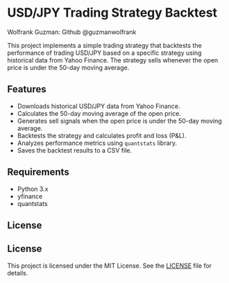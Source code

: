 # USD/JPY Trading Strategy Backtest

Wolfrank Guzman: Github @guzmanwolfrank 

This project implements a simple trading strategy that backtests the performance of trading USD/JPY based on a specific strategy using historical data from Yahoo Finance. The strategy sells whenever the open price is under the 50-day moving average.

## Features

- Downloads historical USD/JPY data from Yahoo Finance.
- Calculates the 50-day moving average of the open price.
- Generates sell signals when the open price is under the 50-day moving average.
- Backtests the strategy and calculates profit and loss (P&L).
- Analyzes performance metrics using `quantstats` library.
- Saves the backtest results to a CSV file.

## Requirements

- Python 3.x
- yfinance
- quantstats



## License

## License

This project is licensed under the MIT License. See the [LICENSE](LICENSE) file for details.






